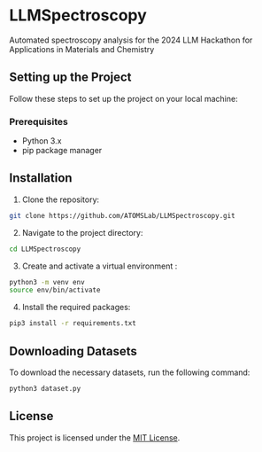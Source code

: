 # LLMSpectroscopy
Automated spectroscopy analysis for the 2024 LLM Hackathon for Applications in Materials and Chemistry

## Setting up the Project

Follow these steps to set up the project on your local machine:

### Prerequisites

- Python 3.x
- pip package manager

## Installation

1. Clone the repository:

```bash
git clone https://github.com/ATOMSLab/LLMSpectroscopy.git
```
2. Navigate to the project directory:
```bash
cd LLMSpectroscopy
```
3. Create and activate a virtual environment :
```bash 
python3 -m venv env
source env/bin/activate  
```
4. Install the required packages:
```bash 
pip3 install -r requirements.txt
```
## Downloading Datasets

To download the necessary datasets, run the following command:

```bash 
python3 dataset.py
```
## License

This project is licensed under the [MIT License](LICENSE).